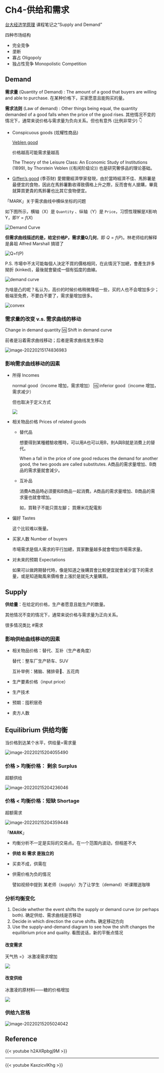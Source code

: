 # Ch4-供给和需求




[台大经济学原理](http://ocw.aca.ntu.edu.tw/ntu-ocw/ocw/cou/102S116) 课程笔记之“Supply and Demand”

<!--more-->

四种市场结构

- 完全竞争
- 垄断
- 寡占 Oligopoly
- 独占性竞争 Monopolistic Competition

## Demand

**需求量** (Quantity of Demand) : The amount of a good that buyers are willing and able to purchase.  在某种价格下，买家愿意且能购买的量。

**需求法则** (Law of demand) : Other things being equal, the quantity demanded of a good falls when the price of the good rises.  其他情况不变的情况下，通常来说价格与需求量为负向关系。但也有意外 (比例非常少)  👇

- Conspicuous goods (炫耀性商品)

  [Veblen good](https://en.wikipedia.org/wiki/Veblen_good)

  价格越高可能需求量越高

   The Theory of the Leisure Class: An Economic Study of Institutions (1899), by Thorstein Veblen (《有闲阶级论》) 也是研究奢侈品的理论基础。

- [Giffen’s good](https://en.wikipedia.org/wiki/Giffen_good) (季芬財) 
  愛爾蘭經濟學家發現，由於當時經濟不佳、馬鈴薯是最便宜的食物，因此在馬鈴薯歉收導致價格上升之際，反而會有人搶購，畢竟就算買更貴的馬鈴薯也比其它食物便宜。 

「MARK」关于需求曲线中横纵坐标的问题

如下图所示，横轴（X）是 `Quantity` 、纵轴（Y）是 `Price`，习惯性理解是X影响Y，即$Y=f(X)$

![Demand Curve](https://gitee.com/unclehuzi/picture/raw/master/img/demand_curve2-1a87890730a044e79de897ddb61ccc76.PNG)

**但需求曲线描述的是，给定价格P，需求量Q几何**，即 $Q=f(P)$​。林老师给的解释是鼻祖 Alfred Marshall 搞错了

![Q=f(P)](https://gitee.com/unclehuzi/picture/raw/master/img/image-20220215172954319.png)

P.S. 市場中不太可能每個人決定不買的價格相同，在此情況下加總，會產生許多拗折 (kinked)，最後就會變成一個有弧度的曲線。

![demand curve](https://gitee.com/unclehuzi/picture/raw/master/img/image-20220215173229580.png)

为啥是凸的呢？私认为，高价的时候价格稍微降低一些，买的人也不会增加多少；极端至免费，不要白不要了，需求量增加很多。

![convex](https://gitee.com/unclehuzi/picture/raw/master/img/image-20220215201220923.png)

### 需求量的改变 v.s. 需求曲线的移动

Change in demand quantity 🆚 Shift in demand curve

前者是沿着需求曲线移动；后者是需求曲线发生移动

![image-20220215174836983](https://gitee.com/unclehuzi/picture/raw/master/img/image-20220215174836983.png)

### 影响需求曲线移动的因素

- 所得 Incomes

  normal good（income 增加，需求增加） 🆚 inferior good（income 增加， 需求减少）

  但也取决于定义方式

  ![](https://s3.us-west-2.amazonaws.com/secure.notion-static.com/f2ab0988-3cb6-4226-89e7-d88da794ecee/Untitled.png?X-Amz-Algorithm=AWS4-HMAC-SHA256&X-Amz-Content-Sha256=UNSIGNED-PAYLOAD&X-Amz-Credential=AKIAT73L2G45EIPT3X45%2F20220227%2Fus-west-2%2Fs3%2Faws4_request&X-Amz-Date=20220227T150558Z&X-Amz-Expires=86400&X-Amz-Signature=b5bfd93c8b8a8f1846216ed057a44b2e644bcfaf64b29286a3c866093f2ead66&X-Amz-SignedHeaders=host&response-content-disposition=filename%20%3D"Untitled.png"&x-id=GetObject)

- 相关物品价格 Prices of related goods

  - 替代品

    想要得到某種體驗收穫時，可以用A也可以用B，則A與B就是消費上的替代。

    When a fall in the price of one good reduces the demand for another good, the two goods are called substitutes.  A商品的需求量增加、B商品的需求量就會減少。 

  - 互补品

    消費A商品時必須要和B商品一起消費。A商品的需求量增加、B商品的需求量也就會增加。 

    如，買鞋子不能只買左腳； 買爆米花配電影

- 偏好 Tastes

  这个比较难以衡量。

- 买家人数 Number of buyers

  市場需求是個人需求的平行加總，買家數量越多就會增加市場需求量。

- 对未来的预期 Expectations

  如果可以做跨期替代時，像是知道之後購買會比較便宜就會減少當下的需求量，或是知道颱風來價格會上漲於是就先大量購買。



## Supply

**供给量**：在给定的价格，生产者愿意且能生产的数量。

其他情况不变的情况下，通常来说价格与需求量为正向关系。

很多情况类比 #需求

### 影响供给曲线移动的因素

- 相关物品价格：替代、互补（生产者角度）

  替代：整车厂生产轿车、SUV

  互补举例：猪脑、猪排骨🥩、五花肉

- 生产要素价格（input price）

- 生产技术

- 预期：囤积居奇

- 卖方人数

## Equilibrium 供给均衡

当价格到达某个水平，供给量=需求量

![image-20220215204055490](https://gitee.com/unclehuzi/picture/raw/master/img/image-20220215204055490.png)

### 价格 > 均衡价格： 剩余 Surplus

超额供给

![image-20220215204236046](https://gitee.com/unclehuzi/picture/raw/master/img/image-20220215204236046.png)

### 价格 < 均衡价格：短缺 Shortage

超额需求

![image-20220215204359448](https://gitee.com/unclehuzi/picture/raw/master/img/image-20220215204359448.png)

「**MARK**」

- 均衡分析不一定是实际的交易点。在一个范围内波动，但相差不大

- **供给 和 需求 是独立的**

- 买卖不成，供需在

- 供需价格为负的情况

  譬如视频中提到 某老师（supply）为了让学生（demand）听课赠送咖啡

### 分析均衡变化

1. Decide whether the event shifts the supply or demand curve (or perhaps both). 确定供给、需求曲线是否移动
2. Decide in which direction the curve shifts. 确定移动方向
3. Use the supply-and-demand diagram to see how the shift changes the equilibrium price and quality. 看图说话，新的平衡点情况

#### 改变需求

天气热 =》 冰激凌需求增加

![](https://s3.us-west-2.amazonaws.com/secure.notion-static.com/e795c646-5672-4e36-b4d3-5ccf0efbeead/Untitled.png?X-Amz-Algorithm=AWS4-HMAC-SHA256&X-Amz-Content-Sha256=UNSIGNED-PAYLOAD&X-Amz-Credential=AKIAT73L2G45EIPT3X45%2F20220227%2Fus-west-2%2Fs3%2Faws4_request&X-Amz-Date=20220227T150727Z&X-Amz-Expires=86400&X-Amz-Signature=873c2cc29675369659daeb52e953892631f018e13fffdff463a0c3ab33dd2c50&X-Amz-SignedHeaders=host&response-content-disposition=filename%20%3D"Untitled.png"&x-id=GetObject)

#### 改变供给

冰激凌的原材料——糖的价格增加

![](https://s3.us-west-2.amazonaws.com/secure.notion-static.com/fe0f922c-56c8-43f0-82b3-ef9cbf113886/Untitled.png?X-Amz-Algorithm=AWS4-HMAC-SHA256&X-Amz-Content-Sha256=UNSIGNED-PAYLOAD&X-Amz-Credential=AKIAT73L2G45EIPT3X45%2F20220227%2Fus-west-2%2Fs3%2Faws4_request&X-Amz-Date=20220227T150826Z&X-Amz-Expires=86400&X-Amz-Signature=82f1683983971a60205316e819085012922437e2da79f7e87c32da0812a4033a&X-Amz-SignedHeaders=host&response-content-disposition=filename%20%3D"Untitled.png"&x-id=GetObject)

### 供给九宫格

![image-20220215205024042](https://gitee.com/unclehuzi/picture/raw/master/img/image-20220215205024042.png)



## Reference

{{< youtube h2AXRpbgj9M >}}

---

{{< youtube KaxzicvlKhg >}}





<head> 
    <script defer src="https://use.fontawesome.com/releases/v5.0.13/js/all.js"></script> 
    <script defer src="https://use.fontawesome.com/releases/v5.0.13/js/v4-shims.js"></script> 
</head> 
<link rel="stylesheet" href="https://use.fontawesome.com/releases/v5.0.13/css/all.css">
